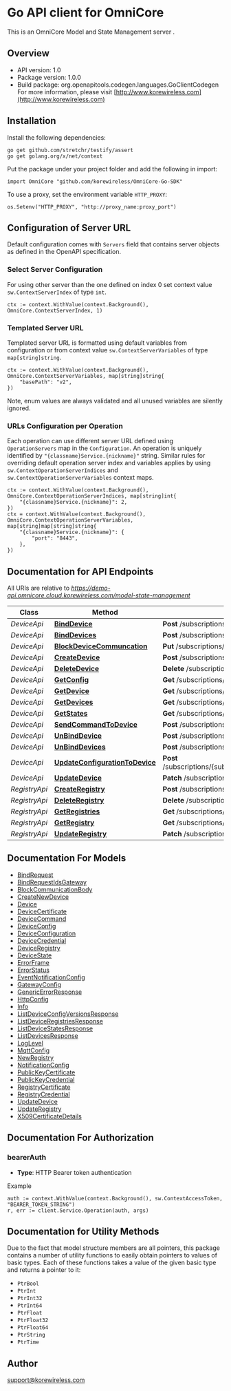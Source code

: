 # Go API client for OmniCore

This is an OmniCore Model and State Management server .

## Overview

- API version: 1.0
- Package version: 1.0.0
- Build package: org.openapitools.codegen.languages.GoClientCodegen
For more information, please visit [http://www.korewireless.com](http://www.korewireless.com)

## Installation

Install the following dependencies:

```shell
go get github.com/stretchr/testify/assert
go get golang.org/x/net/context
```

Put the package under your project folder and add the following in import:

```golang
import OmniCore "github.com/korewireless/OmniCore-Go-SDK"
```

To use a proxy, set the environment variable `HTTP_PROXY`:

```golang
os.Setenv("HTTP_PROXY", "http://proxy_name:proxy_port")
```

## Configuration of Server URL

Default configuration comes with `Servers` field that contains server objects as defined in the OpenAPI specification.

### Select Server Configuration

For using other server than the one defined on index 0 set context value `sw.ContextServerIndex` of type `int`.

```golang
ctx := context.WithValue(context.Background(), OmniCore.ContextServerIndex, 1)
```

### Templated Server URL

Templated server URL is formatted using default variables from configuration or from context value `sw.ContextServerVariables` of type `map[string]string`.

```golang
ctx := context.WithValue(context.Background(), OmniCore.ContextServerVariables, map[string]string{
	"basePath": "v2",
})
```

Note, enum values are always validated and all unused variables are silently ignored.

### URLs Configuration per Operation

Each operation can use different server URL defined using `OperationServers` map in the `Configuration`.
An operation is uniquely identified by `"{classname}Service.{nickname}"` string.
Similar rules for overriding default operation server index and variables applies by using `sw.ContextOperationServerIndices` and `sw.ContextOperationServerVariables` context maps.

```golang
ctx := context.WithValue(context.Background(), OmniCore.ContextOperationServerIndices, map[string]int{
	"{classname}Service.{nickname}": 2,
})
ctx = context.WithValue(context.Background(), OmniCore.ContextOperationServerVariables, map[string]map[string]string{
	"{classname}Service.{nickname}": {
		"port": "8443",
	},
})
```

## Documentation for API Endpoints

All URIs are relative to *https://demo-api.omnicore.cloud.korewireless.com/model-state-management*

| Class         | Method                                                                           | HTTP request                                                                                                    | Description |
| ------------- | -------------------------------------------------------------------------------- | --------------------------------------------------------------------------------------------------------------- | ----------- |
| *DeviceApi*   | [**BindDevice**](docs/DeviceApi.md#binddevice)                                   | **Post** /subscriptions/{subscriptionId}/registries/{registryId}/bindDeviceToGateway                            |
| *DeviceApi*   | [**BindDevices**](docs/DeviceApi.md#binddevices)                                 | **Post** /subscriptions/{subscriptionId}/registries/{registryId}/bindDevicesToGateway                           |
| *DeviceApi*   | [**BlockDeviceCommuncation**](docs/DeviceApi.md#blockdevicecommuncation)         | **Put** /subscriptions/{subscriptionid}/registries/{registryId}/devices/{deviceId}/communication                |
| *DeviceApi*   | [**CreateDevice**](docs/DeviceApi.md#createdevice)                               | **Post** /subscriptions/{subscriptionId}/registries/{registryId}/devices                                        |
| *DeviceApi*   | [**DeleteDevice**](docs/DeviceApi.md#deletedevice)                               | **Delete** /subscriptions/{subscriptionId}/registries/{registryId}/devices/{deviceId}                           |
| *DeviceApi*   | [**GetConfig**](docs/DeviceApi.md#getconfig)                                     | **Get** /subscriptions/{subscriptionid}/registries/{registryId}/devices/{deviceId}/configVersions               |
| *DeviceApi*   | [**GetDevice**](docs/DeviceApi.md#getdevice)                                     | **Get** /subscriptions/{subscriptionId}/registries/{registryId}/devices/{deviceId}                              |
| *DeviceApi*   | [**GetDevices**](docs/DeviceApi.md#getdevices)                                   | **Get** /subscriptions/{subscriptionId}/registries/{registryId}/devices                                         |
| *DeviceApi*   | [**GetStates**](docs/DeviceApi.md#getstates)                                     | **Get** /subscriptions/{subscriptionid}/registries/{registryId}/devices/{deviceId}/states                       |
| *DeviceApi*   | [**SendCommandToDevice**](docs/DeviceApi.md#sendcommandtodevice)                 | **Post** /subscriptions/{subscriptionid}/registries/{registryId}/devices/{deviceId}/sendCommandToDevice         |
| *DeviceApi*   | [**UnBindDevice**](docs/DeviceApi.md#unbinddevice)                               | **Post** /subscriptions/{subscriptionId}/registries/{registryId}/unbindDeviceFromGateway                        |
| *DeviceApi*   | [**UnBindDevices**](docs/DeviceApi.md#unbinddevices)                             | **Post** /subscriptions/{subscriptionId}/registries/{registryId}/unbindDevicesFromGateway                       |
| *DeviceApi*   | [**UpdateConfigurationToDevice**](docs/DeviceApi.md#updateconfigurationtodevice) | **Post** /subscriptions/{subscriptionid}/registries/{registryId}/devices/{deviceId}/updateConfigurationToDevice |
| *DeviceApi*   | [**UpdateDevice**](docs/DeviceApi.md#updatedevice)                               | **Patch** /subscriptions/{subscriptionId}/registries/{registryId}/devices/{deviceId}                            |
| *RegistryApi* | [**CreateRegistry**](docs/RegistryApi.md#createregistry)                         | **Post** /subscriptions/{subscriptionId}/registries                                                             |
| *RegistryApi* | [**DeleteRegistry**](docs/RegistryApi.md#deleteregistry)                         | **Delete** /subscriptions/{subscriptionId}/registries/{registryId}                                              |
| *RegistryApi* | [**GetRegistries**](docs/RegistryApi.md#getregistries)                           | **Get** /subscriptions/{subscriptionId}/registries                                                              |
| *RegistryApi* | [**GetRegistry**](docs/RegistryApi.md#getregistry)                               | **Get** /subscriptions/{subscriptionId}/registries/{registryId}                                                 |
| *RegistryApi* | [**UpdateRegistry**](docs/RegistryApi.md#updateregistry)                         | **Patch** /subscriptions/{subscriptionId}/registries/{registryId}                                               |


## Documentation For Models

 - [BindRequest](docs/BindRequest.md)
 - [BindRequestIdsGateway](docs/BindRequestIdsGateway.md)
 - [BlockCommunicationBody](docs/BlockCommunicationBody.md)
 - [CreateNewDevice](docs/CreateNewDevice.md)
 - [Device](docs/Device.md)
 - [DeviceCertificate](docs/DeviceCertificate.md)
 - [DeviceCommand](docs/DeviceCommand.md)
 - [DeviceConfig](docs/DeviceConfig.md)
 - [DeviceConfiguration](docs/DeviceConfiguration.md)
 - [DeviceCredential](docs/DeviceCredential.md)
 - [DeviceRegistry](docs/DeviceRegistry.md)
 - [DeviceState](docs/DeviceState.md)
 - [ErrorFrame](docs/ErrorFrame.md)
 - [ErrorStatus](docs/ErrorStatus.md)
 - [EventNotificationConfig](docs/EventNotificationConfig.md)
 - [GatewayConfig](docs/GatewayConfig.md)
 - [GenericErrorResponse](docs/GenericErrorResponse.md)
 - [HttpConfig](docs/HttpConfig.md)
 - [Info](docs/Info.md)
 - [ListDeviceConfigVersionsResponse](docs/ListDeviceConfigVersionsResponse.md)
 - [ListDeviceRegistriesResponse](docs/ListDeviceRegistriesResponse.md)
 - [ListDeviceStatesResponse](docs/ListDeviceStatesResponse.md)
 - [ListDevicesResponse](docs/ListDevicesResponse.md)
 - [LogLevel](docs/LogLevel.md)
 - [MqttConfig](docs/MqttConfig.md)
 - [NewRegistry](docs/NewRegistry.md)
 - [NotificationConfig](docs/NotificationConfig.md)
 - [PublicKeyCertificate](docs/PublicKeyCertificate.md)
 - [PublicKeyCredential](docs/PublicKeyCredential.md)
 - [RegistryCertificate](docs/RegistryCertificate.md)
 - [RegistryCredential](docs/RegistryCredential.md)
 - [UpdateDevice](docs/UpdateDevice.md)
 - [UpdateRegistry](docs/UpdateRegistry.md)
 - [X509CertificateDetails](docs/X509CertificateDetails.md)


## Documentation For Authorization



### bearerAuth

- **Type**: HTTP Bearer token authentication

Example

```golang
auth := context.WithValue(context.Background(), sw.ContextAccessToken, "BEARER_TOKEN_STRING")
r, err := client.Service.Operation(auth, args)
```


## Documentation for Utility Methods

Due to the fact that model structure members are all pointers, this package contains
a number of utility functions to easily obtain pointers to values of basic types.
Each of these functions takes a value of the given basic type and returns a pointer to it:

* `PtrBool`
* `PtrInt`
* `PtrInt32`
* `PtrInt64`
* `PtrFloat`
* `PtrFloat32`
* `PtrFloat64`
* `PtrString`
* `PtrTime`

## Author

support@korewireless.com

